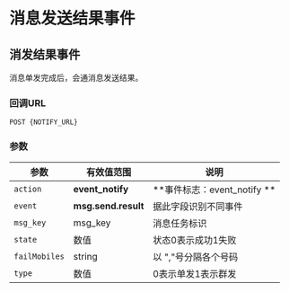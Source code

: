 # 消息发送结果事件
<!-- toc -->

## 消发结果事件

消息单发完成后，会通消息发送结果。

### 回调URL

```
POST {NOTIFY_URL}
```
### 参数

| 参数          | 有效值范围               | 说明                     |
| ----------- | ------------------- | ---------------------- |
| `action`    | **event_notify**    | **事件标志：event_notify ** |
| `event`     | **msg.send.result** | 据此字段识别不同事件             |
| `msg_key`   | msg_key             | 消息任务标识                 |
| `state`     | 数值                  | 状态0表示成功1失败             |
| `failMobiles` | string                | 以 ","号分隔各个号码                  |
| `type`      | 数值                  | 0表示单发1表示群发             |


